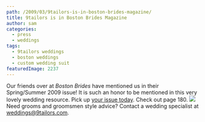 ```yaml
---
path: /2009/03/9tailors-is-in-boston-brides-magazine/
title: 9tailors is in Boston Brides Magazine
author: sam
categories: 
  - press
  - weddings
tags: 
  - 9tailors weddings
  - boston weddings
  - custom wedding suit
featuredImage: 2237
---
```

Our friends over at _Boston Brides_ have mentioned us in their Spring/Summer 2009 issue! It is such an honor to be mentioned in this very lovely wedding resource. Pick up [your issue today](https://m1.buysub.com/webapp/wcs/stores/servlet/CategoryDisplay?catalogId=11751&categoryId=12486&storeId=11751). Check out page 180. [![](http://2.bp.blogspot.com/_RlJ3L7W6dBw/SbU7nSbJuFI/AAAAAAAAHVc/8jastyScuaI/s400/bostonbrides_20090308.jpg)](http://2.bp.blogspot.com/_RlJ3L7W6dBw/SbU7nSbJuFI/AAAAAAAAHVc/8jastyScuaI/s1600-h/bostonbrides_20090308.jpg) Need grooms and groomsmen style advice? Contact a wedding specialist at weddings@9tailors.com.